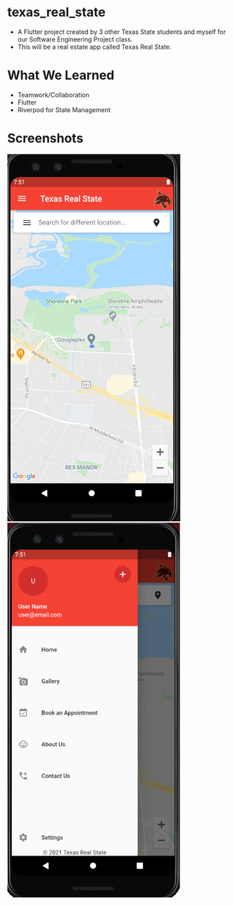 # texas_real_state
* A Flutter project created by 3 other Texas State students and myself for our Software Engineering Project class.
* This will be a real estate app called Texas Real State.

# What We Learned
* Teamwork/Collaboration
* Flutter
* Riverpod for State Management

# Screenshots
![HomePage](screenshots/homePage.PNG)
![HamburgerMenu](screenshots/hamburger_menu.PNG)
